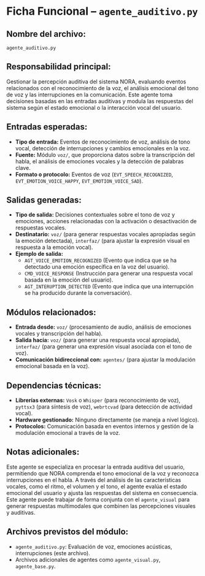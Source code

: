 # Ficha Funcional – `agente_auditivo.py`

## Nombre del archivo:
`agente_auditivo.py`

## Responsabilidad principal:
Gestionar la percepción auditiva del sistema NORA, evaluando eventos relacionados con el reconocimiento de la voz, el análisis emocional del tono de voz y las interrupciones en la comunicación. Este agente toma decisiones basadas en las entradas auditivas y modula las respuestas del sistema según el estado emocional o la interacción vocal del usuario.

## Entradas esperadas:
- **Tipo de entrada:** Eventos de reconocimiento de voz, análisis de tono vocal, detección de interrupciones y cambios emocionales en la voz.
- **Fuente:** Módulo `voz/`, que proporciona datos sobre la transcripción del habla, el análisis de emociones vocales y la detección de palabras clave.
- **Formato o protocolo:** Eventos de voz (`EVT_SPEECH_RECOGNIZED`, `EVT_EMOTION_VOICE_HAPPY`, `EVT_EMOTION_VOICE_SAD`).

## Salidas generadas:
- **Tipo de salida:** Decisiones contextuales sobre el tono de voz y emociones, acciones relacionadas con la activación o desactivación de respuestas vocales.
- **Destinatario:** `voz/` (para generar respuestas vocales apropiadas según la emoción detectada), `interfaz/` (para ajustar la expresión visual en respuesta a la emoción vocal).
- **Ejemplo de salida:**
  - `AGT_VOICE_EMOTION_RECOGNIZED` (Evento que indica que se ha detectado una emoción específica en la voz del usuario).
  - `CMD_VOICE_RESPONSE` (Instrucción para generar una respuesta vocal basada en la emoción del usuario).
  - `AGT_INTERUPTION_DETECTED` (Evento que indica que una interrupción se ha producido durante la conversación).

## Módulos relacionados:
- **Entrada desde:** `voz/` (procesamiento de audio, análisis de emociones vocales y transcripción del habla).
- **Salida hacia:** `voz/` (para generar una respuesta vocal apropiada), `interfaz/` (para generar una expresión visual asociada con el tono de voz).
- **Comunicación bidireccional con:** `agentes/` (para ajustar la modulación emocional basada en la voz).

## Dependencias técnicas:
- **Librerías externas:** `Vosk` o `Whisper` (para reconocimiento de voz), `pyttsx3` (para síntesis de voz), `webrtcvad` (para detección de actividad vocal).
- **Hardware gestionado:** Ninguno directamente (se maneja a nivel lógico).
- **Protocolos:** Comunicación basada en eventos internos y gestión de la modulación emocional a través de la voz.

## Notas adicionales:
Este agente se especializa en procesar la entrada auditiva del usuario, permitiendo que NORA comprenda el tono emocional de la voz y reconozca interrupciones en el habla. A través del análisis de las características vocales, como el ritmo, el volumen y el tono, el agente evalúa el estado emocional del usuario y ajusta las respuestas del sistema en consecuencia. Este agente puede trabajar de forma conjunta con el `agente_visual` para generar respuestas multimodales que combinen las percepciones visuales y auditivas.

## Archivos previstos del módulo:
- `agente_auditivo.py`: Evaluación de voz, emociones acústicas, interrupciones (este archivo).
- Archivos adicionales de agentes como `agente_visual.py`, `agente_base.py`.
